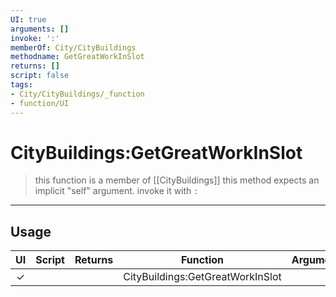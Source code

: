 ```yaml
---
UI: true
arguments: []
invoke: ':'
memberOf: City/CityBuildings
methodname: GetGreatWorkInSlot
returns: []
script: false
tags:
- City/CityBuildings/_function
- function/UI
---
```

# CityBuildings:GetGreatWorkInSlot
> this function is a member of [[CityBuildings]]
> this method expects an implicit "self" argument. invoke it with `:`
-----
## Usage
|  UI | Script | Returns | Function | Arguments |
|:---:|:------:|-------:|:--------:|:---------|
|✓| ||CityBuildings:GetGreatWorkInSlot||
